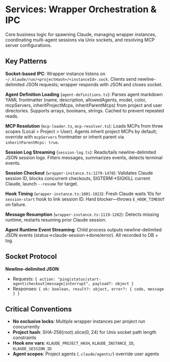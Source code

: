 # Services: Wrapper Orchestration & IPC

Core business logic for spawning Claude, managing wrapper instances, coordinating multi-agent sessions via Unix sockets, and resolving MCP server configurations.

## Key Patterns

**Socket-based IPC**: Wrapper instance listens on `~/.klaude/run/<projectHash>/<instanceId>.sock`. Clients send newline-delimited JSON requests; wrapper responds with JSON and closes socket.

**Agent Definition Loading** (`agent-definitions.ts`): Parses agent markdown YAML frontmatter (name, description, allowedAgents, model, color, mcpServers, inheritProjectMcps, inheritParentMcps) from project and user directories. Supports arrays, booleans, strings. Cached to prevent repeated reads.

**MCP Resolution** (`mcp-loader.ts`, `mcp-resolver.ts`): Loads MCPs from three scopes (Local > Project > User). Agents inherit project MCPs by default; override with `mcpServers` frontmatter or inherit parent via `inheritParentMcps: true`.

**Session Log Streaming** (`session-log.ts`): Reads/tails newline-delimited JSON session logs. Filters messages, summarizes events, detects terminal events.

**Session Checkout** (`wrapper-instance.ts:1279-1478`): Validates Claude session ID, blocks concurrent checkouts, SIGTERM→SIGKILL current Claude, launch `--resume` for target.

**Hook Timing** (`wrapper-instance.ts:1001-1023`): Fresh Claude waits 10s for `session-start` hook to link session ID. Hard blocker—throws `E_HOOK_TIMEOUT` on failure.

**Message Resumption** (`wrapper-instance.ts:1119-1202`): Detects missing runtime, restarts resuming prior Claude session.

**Agent Runtime Event Streaming**: Child process outputs newline-delimited JSON events (status→claude-session→done/error). All recorded to DB + log.

## Socket Protocol

**Newline-delimited JSON**:
- Requests: `{ action: "ping|status|start-agent|checkout|message|interrupt", payload?: object }`
- Responses: `{ ok: boolean, result?: object, error?: { code, message } }`

## Critical Conventions

- **No exclusive locks**: Multiple wrapper instances per project run concurrently
- **Project hash**: SHA-256(root).slice(0, 24) for Unix socket path length constraints
- **Hook env vars**: `KLAUDE_PROJECT_HASH`, `KLAUDE_INSTANCE_ID`, `KLAUDE_SESSION_ID`
- **Agent scopes**: Project agents (`.claude/agents/`) override user agents
